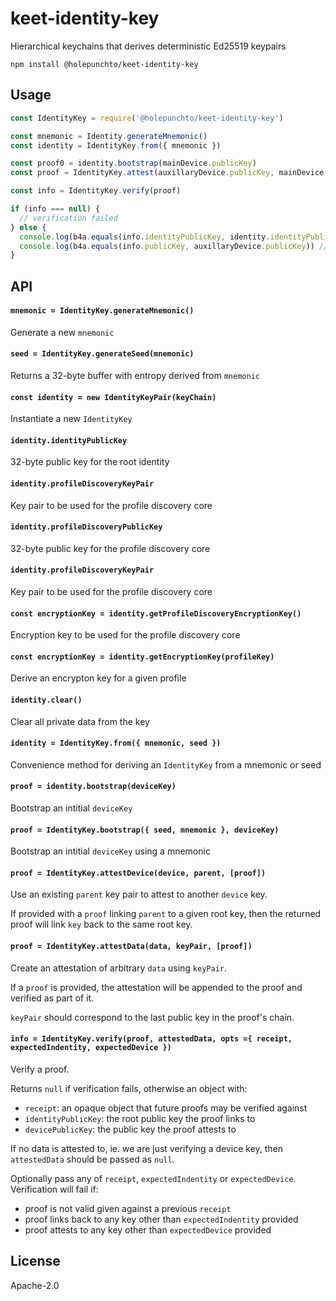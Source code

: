 # keet-identity-key

Hierarchical keychains that derives deterministic Ed25519 keypairs

```
npm install @holepunchto/keet-identity-key
```

## Usage

``` js
const IdentityKey = require('@holepunchto/keet-identity-key')

const mnemonic = Identity.generateMnemonic()
const identity = IdentityKey.from({ mnemonic })

const proof0 = identity.bootstrap(mainDevice.publicKey)
const proof = IdentityKey.attest(auxillaryDevice.publicKey, mainDevice, proof0)

const info = IdentityKey.verify(proof)

if (info === null) {
  // verification failed
} else {
  console.log(b4a.equals(info.identityPublicKey, identity.identityPublicKey)) // true
  console.log(b4a.equals(info.publicKey, auxillaryDevice.publicKey)) // true
}
```

## API

#### `mnemonic = IdentityKey.generateMnemonic()`

Generate a new `mnemonic`

#### `seed = IdentityKey.generateSeed(mnemonic)`

Returns a 32-byte buffer with entropy derived from `mnemonic`

#### `const identity = new IdentityKeyPair(keyChain)`

Instantiate a new `IdentityKey`

#### `identity.identityPublicKey`

32-byte public key for the root identity

#### `identity.profileDiscoveryKeyPair`

Key pair to be used for the profile discovery core

#### `identity.profileDiscoveryPublicKey`

32-byte public key for the profile discovery core

#### `identity.profileDiscoveryKeyPair`

Key pair to be used for the profile discovery core

#### `const encryptionKey = identity.getProfileDiscoveryEncryptionKey()`

Encryption key to be used for the profile discovery core

#### `const encryptionKey = identity.getEncryptionKey(profileKey)`

Derive an encrypton key for a given profile

#### `identity.clear()`

Clear all private data from the key

#### `identity = IdentityKey.from({ mnemonic, seed })`

Convenience method for deriving an `IdentityKey` from a mnemonic or seed

#### `proof = identity.bootstrap(deviceKey)`

Bootstrap an intitial `deviceKey`

#### `proof = IdentityKey.bootstrap({ seed, mnemonic }, deviceKey)`

Bootstrap an intitial `deviceKey` using a mnemonic

#### `proof = IdentityKey.attestDevice(device, parent, [proof])`

Use an existing `parent` key pair to attest to another `device` key.

If provided with a `proof` linking `parent` to a given root key, then the returned proof will link `key` back to the same root key.

#### `proof = IdentityKey.attestData(data, keyPair, [proof])`

Create an attestation of arbitrary `data` using `keyPair`.

If a `proof` is provided, the attestation will be appended to the proof and verified as part of it.

`keyPair` should correspond to the last public key in the proof's chain.

#### `info = IdentityKey.verify(proof, attestedData, opts ={ receipt, expectedIndentity, expectedDevice })`

Verify a proof.

Returns `null` if verification fails, otherwise an object with:
- `receipt`: an opaque object that future proofs may be verified against
- `identityPublicKey`: the root public key the proof links to
- `devicePublicKey`: the public key the proof attests to

If no data is attested to, ie. we are just verifying a device key, then `attestedData` should be passed as `null`.

Optionally pass any of `receipt`, `expectedIndentity` or `expectedDevice`. Verification will fail if:

- proof is not valid given against a previous `receipt`
- proof links back to any key other than `expectedIndentity` provided
- proof attests to any key other than `expectedDevice` provided

## License

Apache-2.0
